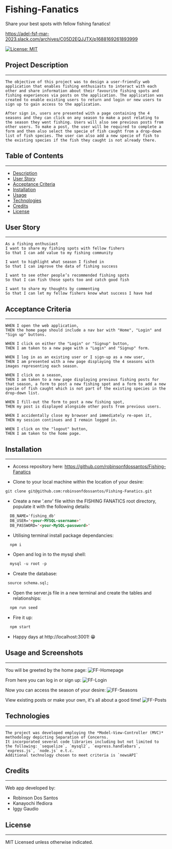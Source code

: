 # Fishing-Fanatics
Share your best spots with fellow fishing fanatics!

https://adel-fsf-mar-2023.slack.com/archives/C05D2EQJJTX/p1688169261893999


[![License: MIT](https://img.shields.io/badge/License-MIT-E365FF.svg)](https://opensource.org/licenses/MIT)

## Project Description
---
```
The objective of this project was to design a user-friendly web application that enables fishing enthusiasts to interact with each other and share information about their favourite fishing spots and fishing experiences via posts on the application. The application was created to enable existing users to return and login or new users to sign up to gain access to the application. 

After sign in, users are presented with a page containing the 4 seasons and they can click on any season to make a post relating to the season they went fishing. Users will also see previous posts from other users. To make a post, the user will be required to complete a form and then also select the specie of fish caught from a drop-down list of fish species. The user can also add a new specie of fish to the existing species if the fish they caught is not already there.

```

## Table of Contents
---

- [Description](#project-description)
- [User Story](#user-story)
- [Acceptance Criteria](#acceptance-criteria)
- [Installation](#installation)
- [Usage](#usage-and-screenshots)
- [Technologies](#technologies)
- [Credits](#credits)
- [License](#license)

## User Story
---
```
As a fishing enthusiast
I want to share my fishing spots with fellow fishers
So that I can add value to my fishing community

I want to highlight what season I fished in
So that I can improve the data of fishing success

I want to see other people’s recommended fishing spots
So that I can fish those spots too and catch good fish

I want to share my thoughts by commenting
So that I can let my fellow fishers know what success I have had
```
## Acceptance Criteria
---
```
WHEN I open the web application,
THEN the home page should include a nav bar with "Home", "Login" and "Sign up" buttons.

WHEN I click on either the "Login" or "Signup" button, 
THEN I am taken to a new page with a "Login" and "Signup" form.

WHEN I log in as an existing user or I sign-up as a new user, 
THEN I am presented with a new page displaying the 4 seasons with images representing each season.

WHEN I click on a season,
THEN I am taken to a new page displaying previous fishing posts for that season, a form to post a new fishing spot and a form to add a new specie of fish caught which is not part of the existing species in the drop-down list.

WHEN I fill-out the form to post a new fishing spot,
THEN my post is displayed alongside other posts from previous users.

WHEN I accidentally close my browser and immediately re-open it,
THEN my session continues and I remain logged in.

WHEN I click on the "logout" button,
THEN I am taken to the home page.
```

## Installation
---

+ Access repository here:
https://github.com/robinsonfdossantos/Fishing-Fanatics

+ Clone to your local machine within the location of your desire:

```md
git clone git@github.com:robinsonfdossantos/Fishing-Fanatics.git
```

+ Create a new '.env' file within the FISHING FANATICS root directory, populate it with the following details:
```md
  DB_NAME='fishing_db'
  DB_USER='<your-MYSQL-username>'
  DB_PASSWORD='<your-MySQL-password>'
 ```
 
+ Utilising terminal install package dependancies:
```md
  npm i 
  ```

+ Open and log in to the mysql shell:
```md
  mysql -u root -p
  ```

+ Create the database:
 ```md
  source schema.sql;
  ```

+ Open the server.js file in a new terminal and create the tables and relationships:
```md
  npm run seed
  ```

+ Fire it up:
```md
  npm start
  ```

+ Happy days at http://localhost:3001! 😁

## Usage and Screenshots
---
You will be greeted by the home page:
![FF-Homepage](/public/images/readmeref/FFHomepage.png)

From here you can log in or sign up:
![FF-Login](/public/images/readmeref/FFLogin.png)

Now you can access the season of your desire:
![FF-Seasons](/public/images/readmeref/FFSeasons.png)

View existing posts or make your own, it's all about a good time!
![FF-Posts](/public/images/readmeref/FFPosts.png)

## Technologies
---

```
The project was developed employing the *Model-View-Controller (MVC)* methodology depicting Separation of Concerns.
It incorporated several code libraries including but not limited to the following: `sequelize`, `mysql2`, `express.handlebars`, `express.js`, `node.js` e.t.c.
Additional technology chosen to meet criteria is `newsAPI`
```

## Credits
---
Web app developed by:
- Robinson Dos Santos
- Kanayochi Ifediora
- Iggy Gaudio

## License
---
MIT Licensed unless otherwise indicated.


